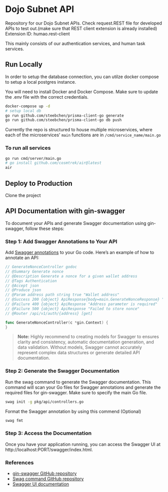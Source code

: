 # Dojo Subnet API

Repository for our Dojo Subnet APIs. Check request.REST file for developed APIs to test out.(make sure that REST client extension is already installed)
Extension ID: humao.rest-client

This mainly consists of our authentication services, and human task services.

## Run Locally

In order to setup the database connection, you can utilze docker compose to setup a local postgres instance.

You will need to install Docker and Docker Compose.
Make sure to update the .env file with the correct credentials.

```bash
docker-compose up -d
# setup local db
go run github.com/steebchen/prisma-client-go generate
go run github.com/steebchen/prisma-client-go db push
```

Currently the repo is structured to house multiple microservices, where each of the microservices' `main` functions are in `/cmd/service_name/main.go`

### To run all services
```bash
go run cmd/server/main.go
# go install github.com/cosmtrek/air@latest
air
```

## Deploy to Production

Clone the project

## API Documentation with gin-swagger
To document your APIs and generate Swagger documentation using gin-swagger, follow these steps:

### Step 1: Add Swagger Annotations to Your API
Add [Swagger annotations]((https://github.com/swaggo/swag?tab=readme-ov-file#general-api-info)) to your Go code. Here’s an example of how to annotate an API:

```go
// GenerateNonceController godoc
// @Summary Generate nonce
// @Description Generate a nonce for a given wallet address
// @Tags Authentication
// @Accept json
// @Produce json
// @Param address path string true "Wallet address"
// @Success 200 {object} ApiResponse{body=main.GenerateNonceResponse} "Nonce generated successfully"
// @Failure 400 {object} ApiResponse "Address parameter is required"
// @Failure 500 {object} ApiResponse "Failed to store nonce"
// @Router /api/v1/auth/{address} [get]

func GenerateNonceController(c *gin.Context) {
}
```
> **Note:** Highly recommend to creating models for Swagger to ensures clarity and consistency, automatic documentation generation, and data validation. Without models, Swagger cannot accurately represent complex data structures or generate detailed API documentation.

### Step 2: Generate the Swagger Documentation
Run the swag command to generate the Swagger documentation. This command will scan your Go files for Swagger annotations and generate the required files for gin-swagger. Make sure to specify the main Go file.

```bash
swag init -g pkg/api/controllers.go
```
Format the Swagger annotation by using this commend (Optional)
```bash
swag fmt
```

### Step 3: Access the Documentation
Once you have your application running, you can access the Swagger UI at http://localhost:PORT/swagger/index.html.


### References

- [gin-swagger GitHub repository](https://github.com/swaggo/gin-swagger)
- [Swag command GitHub repository](https://github.com/swaggo/swag)
- [Swagger UI documentation](https://swagger.io/tools/swagger-ui/)